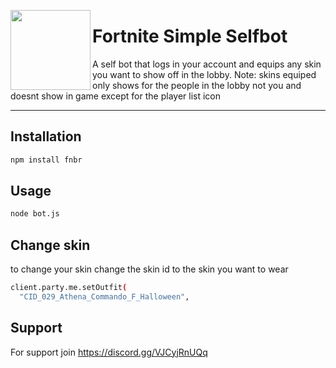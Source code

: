 <a href="https://fnbr.js.org"><img align="left" src="https://static.wikia.nocookie.net/logopedia/images/f/f9/Fortnite_Chapter_4_Season_1.svg/revision/latest/scale-to-width-down/250?cb=20221205102619" height=128 width=128 /></a>

# Fortnite Simple Selfbot

A self bot that logs in your account and equips any skin you want to show off in the lobby. Note: skins equiped only shows for the people in the lobby not you and doesnt show in game except for the player list icon
<br />
<hr />



## Installation


```bash
npm install fnbr
```

## Usage 


```bash
node bot.js
```

## Change skin 
to change your skin change the skin id to the skin you want to wear 

```bash
client.party.me.setOutfit(
  "CID_029_Athena_Commando_F_Halloween",
```


## Support

For support join https://discord.gg/VJCyjRnUQq

